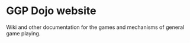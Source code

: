 # GGP Dojo website

Wiki and other documentation for the games and mechanisms of general game playing.
